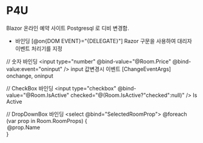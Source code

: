 # P4U
Blazor 온라인 예약 사이트 Postgresql 로 디비 변경함.
* 바인딩
[@on{DOM EVENT}="{DELEGATE}"]
Razor 구문을 사용하여 대리자 이벤트 처리기를 지정

// 숫자 바인딩
<input type="number" @bind-value="@Room.Price" @bind-value:event="oninput" />
input 값변경시 이벤트 [ChangeEventArgs] onchange, oninput

// CheckBox 바인딩
<input type="checkbox" @bind-value="@Room.IsActive" checked="@(Room.IsActive?"checked":null)" /> Is Active <br />

// DropDownBox 바인딩
<select @bind="SelectedRoomProp">
    @foreach (var prop in Room.RoomProps)
    {
        <option value="@prop.Name">@prop.Name</option>
    }
</select>

